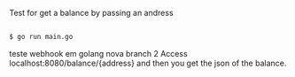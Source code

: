Test for get a balance by passing an andress

```sh

$ go run main.go

```
teste webhook em golang nova branch 2
Access localhost:8080/balance/{address} and then you get the json of the balance.